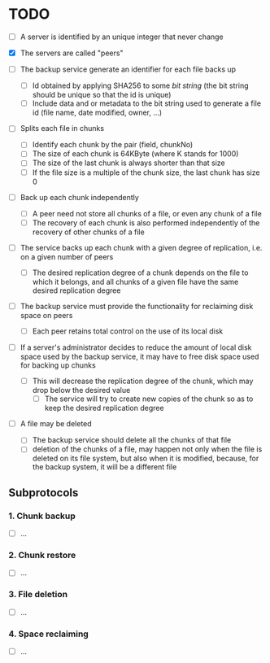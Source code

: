 # TODO

  * [ ] A server is identified by an unique integer that never change
  
  * [x] The servers are called "peers"

  * [ ] The backup service generate an identifier for each file backs up
      * [ ] Id obtained by applying SHA256 to some *bit string* (the bit string should be unique so that the id is unique)
      * [ ] Include data and or metadata to the bit string used to generate a file id (file name, date modified, owner, ...)

  * [ ] Splits each file in chunks
      * [ ] Identify each chunk by the pair (field, chunkNo)
      * [ ] The size of each chunk is 64KByte (where K stands for 1000)
      * [ ] The size of the last chunk is always shorter than that size
      * [ ] If the file size is a multiple of the chunk size, the last chunk has size 0

  * [ ] Back up each chunk independently
      * [ ] A peer need not store all chunks of a file, or even any chunk of a file
      * [ ] The recovery of each chunk is also performed independently of the recovery of other chunks of a file

  * [ ] The service backs up each chunk with a given degree of replication, i.e. on a given number of peers
      * [ ] The desired replication degree of a chunk depends on the file to which it belongs, and all chunks of a given file have the same desired replication degree
      
  * [ ]  The backup service must provide the functionality for reclaiming disk space on peers
      * [ ] Each peer retains total control on the use of its local disk
  
  * [ ] If a server's administrator decides to reduce the amount of local disk space used by the backup service, it may have to free disk space used for backing up chunks
      * [ ] This will decrease the replication degree of the chunk, which may drop below the desired value
          * [ ] The service will try to create new copies of the chunk so as to keep the desired replication degree

  * [ ] A file may be deleted
      * [ ] The backup service should delete all the chunks of that file
      * [ ] deletion of the chunks of a file, may happen not only when the file is deleted on its file system, but also when it is modified, because, for the backup system, it will be a different file

## Subprotocols

### 1. Chunk backup

  * [ ] ...

### 2. Chunk restore

  * [ ] ...

### 3. File deletion

  * [ ] ...

### 4. Space reclaiming

  * [ ] ...
